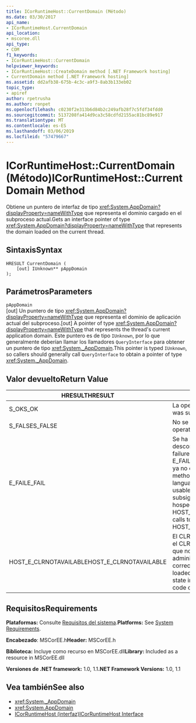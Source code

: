 ```yaml
---
title: ICorRuntimeHost::CurrentDomain (Método)
ms.date: 03/30/2017
api_name:
- ICorRuntimeHost.CurrentDomain
api_location:
- mscoree.dll
api_type:
- COM
f1_keywords:
- ICorRuntimeHost::CurrentDomain
helpviewer_keywords:
- ICorRuntimeHost::CreateDomain method [.NET Framework hosting]
- CurrentDomain method [.NET Framework hosting]
ms.assetid: dd2afb38-675b-4c3c-a9f3-8ab3b133eb02
topic_type:
- apiref
author: rpetrusha
ms.author: ronpet
ms.openlocfilehash: c0230f2e313b6d84b2c249afb28f7c5fdf34fdd0
ms.sourcegitcommit: 5137208fa414d9ca3c58cdfd2155ac81bc89e917
ms.translationtype: MT
ms.contentlocale: es-ES
ms.lasthandoff: 03/06/2019
ms.locfileid: "57479667"
---
```

# <a name="icorruntimehostcurrentdomain-method"></a><span data-ttu-id="bc5b4-102">ICorRuntimeHost::CurrentDomain (Método)</span><span class="sxs-lookup"><span data-stu-id="bc5b4-102">ICorRuntimeHost::CurrentDomain Method</span></span>
<span data-ttu-id="bc5b4-103">Obtiene un puntero de interfaz de tipo <xref:System.AppDomain?displayProperty=nameWithType> que representa el dominio cargado en el subproceso actual.</span><span class="sxs-lookup"><span data-stu-id="bc5b4-103">Gets an interface pointer of type <xref:System.AppDomain?displayProperty=nameWithType> that represents the domain loaded on the current thread.</span></span>  
  
## <a name="syntax"></a><span data-ttu-id="bc5b4-104">Sintaxis</span><span class="sxs-lookup"><span data-stu-id="bc5b4-104">Syntax</span></span>  
  
```  
HRESULT CurrentDomain (  
    [out] IUnknown** pAppDomain  
);  
```  
  
## <a name="parameters"></a><span data-ttu-id="bc5b4-105">Parámetros</span><span class="sxs-lookup"><span data-stu-id="bc5b4-105">Parameters</span></span>  
 `pAppDomain`  
 <span data-ttu-id="bc5b4-106">[out] Un puntero de tipo <xref:System.AppDomain?displayProperty=nameWithType> que representa el dominio de aplicación actual del subproceso.</span><span class="sxs-lookup"><span data-stu-id="bc5b4-106">[out] A pointer of type <xref:System.AppDomain?displayProperty=nameWithType> that represents the thread's current application domain.</span></span> <span data-ttu-id="bc5b4-107">Este puntero es de tipo `IUnknown`, por lo que generalmente deberían llamar los llamadores `QueryInterface` para obtener un puntero de tipo <xref:System._AppDomain>.</span><span class="sxs-lookup"><span data-stu-id="bc5b4-107">This pointer is typed `IUnknown`, so callers should generally call `QueryInterface` to obtain a pointer of type <xref:System._AppDomain>.</span></span>  
  
## <a name="return-value"></a><span data-ttu-id="bc5b4-108">Valor devuelto</span><span class="sxs-lookup"><span data-stu-id="bc5b4-108">Return Value</span></span>  
  
|<span data-ttu-id="bc5b4-109">HRESULT</span><span class="sxs-lookup"><span data-stu-id="bc5b4-109">HRESULT</span></span>|<span data-ttu-id="bc5b4-110">Descripción</span><span class="sxs-lookup"><span data-stu-id="bc5b4-110">Description</span></span>|  
|-------------|-----------------|  
|<span data-ttu-id="bc5b4-111">S_OK</span><span class="sxs-lookup"><span data-stu-id="bc5b4-111">S_OK</span></span>|<span data-ttu-id="bc5b4-112">La operación fue correcta.</span><span class="sxs-lookup"><span data-stu-id="bc5b4-112">The operation was successful.</span></span>|  
|<span data-ttu-id="bc5b4-113">S_FALSE</span><span class="sxs-lookup"><span data-stu-id="bc5b4-113">S_FALSE</span></span>|<span data-ttu-id="bc5b4-114">No se pudo completar la operación.</span><span class="sxs-lookup"><span data-stu-id="bc5b4-114">The operation failed to complete.</span></span>|  
|<span data-ttu-id="bc5b4-115">E_FAIL</span><span class="sxs-lookup"><span data-stu-id="bc5b4-115">E_FAIL</span></span>|<span data-ttu-id="bc5b4-116">Se ha producido un error catastrófico desconocido.</span><span class="sxs-lookup"><span data-stu-id="bc5b4-116">An unknown, catastrophic failure occurred.</span></span> <span data-ttu-id="bc5b4-117">Si el método devuelve E_FAIL, common language runtime (CLR) ya no es utilizable en el proceso.</span><span class="sxs-lookup"><span data-stu-id="bc5b4-117">If a method returns E_FAIL, the common language runtime (CLR) is no longer usable in the process.</span></span> <span data-ttu-id="bc5b4-118">Las llamadas subsiguientes a cualquier API de hospedaje devuelven HOST_E_CLRNOTAVAILABLE.</span><span class="sxs-lookup"><span data-stu-id="bc5b4-118">Subsequent calls to any hosting APIs return HOST_E_CLRNOTAVAILABLE.</span></span>|  
|<span data-ttu-id="bc5b4-119">HOST_E_CLRNOTAVAILABLE</span><span class="sxs-lookup"><span data-stu-id="bc5b4-119">HOST_E_CLRNOTAVAILABLE</span></span>|<span data-ttu-id="bc5b4-120">El CLR no se ha cargado en un proceso o el CLR se encuentra en un estado en el que no se puede ejecutar código administrado o procesar la llamada correctamente.</span><span class="sxs-lookup"><span data-stu-id="bc5b4-120">The CLR has not been loaded into a process, or the CLR is in a state in which it cannot run managed code or process the call successfully.</span></span>|  
  
## <a name="requirements"></a><span data-ttu-id="bc5b4-121">Requisitos</span><span class="sxs-lookup"><span data-stu-id="bc5b4-121">Requirements</span></span>  
 <span data-ttu-id="bc5b4-122">**Plataformas:** Consulte [Requisitos del sistema](../../../../docs/framework/get-started/system-requirements.md).</span><span class="sxs-lookup"><span data-stu-id="bc5b4-122">**Platforms:** See [System Requirements](../../../../docs/framework/get-started/system-requirements.md).</span></span>  
  
 <span data-ttu-id="bc5b4-123">**Encabezado**: MSCorEE.h</span><span class="sxs-lookup"><span data-stu-id="bc5b4-123">**Header:** MSCorEE.h</span></span>  
  
 <span data-ttu-id="bc5b4-124">**Biblioteca:** Incluye como recurso en MSCorEE.dll</span><span class="sxs-lookup"><span data-stu-id="bc5b4-124">**Library:** Included as a resource in MSCorEE.dll</span></span>  
  
 <span data-ttu-id="bc5b4-125">**Versiones de .NET framework:** 1.0, 1.1</span><span class="sxs-lookup"><span data-stu-id="bc5b4-125">**.NET Framework Versions:** 1.0, 1.1</span></span>  
  
## <a name="see-also"></a><span data-ttu-id="bc5b4-126">Vea también</span><span class="sxs-lookup"><span data-stu-id="bc5b4-126">See also</span></span>
- <xref:System._AppDomain>
- <xref:System.AppDomain>
- [<span data-ttu-id="bc5b4-127">ICorRuntimeHost (interfaz)</span><span class="sxs-lookup"><span data-stu-id="bc5b4-127">ICorRuntimeHost Interface</span></span>](../../../../docs/framework/unmanaged-api/hosting/icorruntimehost-interface.md)
